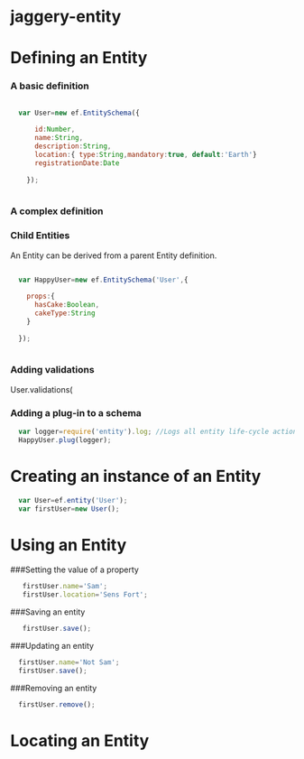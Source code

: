 jaggery-entity
==============

Defining an Entity
==================

### A basic definition

```javascript

  var User=new ef.EntitySchema({
    
      id:Number,
      name:String,
      description:String,
      location:{ type:String,mandatory:true, default:'Earth'}
      registrationDate:Date
      
    });
  
```

### A complex definition


### Child Entities
An Entity can be derived from a parent Entity definition.

```javascript

  var HappyUser=new ef.EntitySchema('User',{
  
    props:{
      hasCake:Boolean,
      cakeType:String
    }
    
  });
  
```

### Adding validations
  User.validations(
  

### Adding a plug-in to a schema

```javascript
  var logger=require('entity').log; //Logs all entity life-cycle actions
  HappyUser.plug(logger);
```



Creating an instance of an Entity
=================================

```javascript
  var User=ef.entity('User');
  var firstUser=new User();
```

Using an Entity
===============

###Setting the value of a property

```javascript
   firstUser.name='Sam';
   firstUser.location='Sens Fort';
```

###Saving an entity

```javascript
   firstUser.save();
```

###Updating an entity

```javascript
  firstUser.name='Not Sam';
  firstUser.save();
```

###Removing an entity

```javascript
  firstUser.remove();
```

Locating an Entity
==================

##







